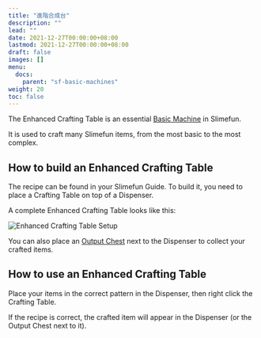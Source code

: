 ```yaml
---
title: "進階合成台"
description: ""
lead: ""
date: 2021-12-27T00:00:00+08:00
lastmod: 2021-12-27T00:00:00+08:00
draft: false
images: []
menu: 
  docs:
    parent: "sf-basic-machines"
weight: 20
toc: false
---
```


The Enhanced Crafting Table is an essential [Basic Machine](/docs/slimefun/basic-machines) in Slimefun.

It is used to craft many Slimefun items, from the most basic to the most complex.

## How to build an Enhanced Crafting Table

The recipe can be found in your Slimefun Guide. To build it, you need to place a Crafting Table on top of a Dispenser.

A complete Enhanced Crafting Table looks like this:

<img src="/slimefun-images/multiblock-enhanced-crafting-table.png" alt="Enhanced Crafting Table Setup">

You can also place an [Output Chest](/docs/slimefun/output-chest) next to the Dispenser to collect your crafted items.

## How to use an Enhanced Crafting Table

Place your items in the correct pattern in the Dispenser, then right click the Crafting Table.

If the recipe is correct, the crafted item will appear in the Dispenser (or the Output Chest next to it).

